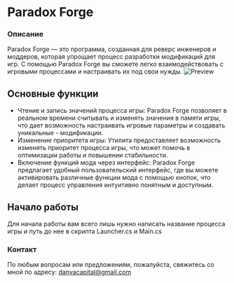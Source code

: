 # Paradox Forge
### Описание
Paradox Forge — это программа, созданная для реверс инженеров и моддеров, которая упрощает процесс разработки модификаций для игр. С помощью Paradox Forge вы сможете легко взаимодействовать с игровыми процессами и настраивать их под свои нужды.
![Preview](https://github.com/capital0v/Paradox-Forge/tree/main/Images/preview.png)
## Основные функции
- Чтение и запись значений процесса игры: Paradox Forge позволяет в реальном времени считывать и изменять значения в памяти игры, что дает возможность настраивать игровые параметры и создавать уникальные - модификации.
- Изменение приоритета игры: Утилита предоставляет возможность изменять приоритет процесса игры, что может помочь в оптимизации работы и повышении стабильности.
- Включение функций мода через интерфейс: Paradox Forge предлагает удобный пользовательский интерфейс, где вы можете активировать различные функции мода с помощью кнопок, что делает процесс управления интуитивно понятным и доступным.
## Начало работы
Для начала работы вам всего лишь нужно написать название процесса игры и путь до нее в скрипта Launcher.cs и Main.cs
### Контакт
По любым вопросам или предложениям, пожалуйста, свяжитесь со мной по адресу: danyacapital@gmail.com